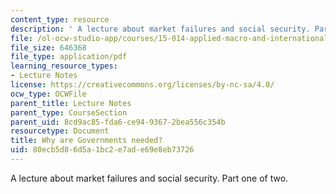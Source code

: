 ```yaml
---
content_type: resource
description: ' A lecture about market failures and social security. Part one of two.'
file: /ol-ocw-studio-app/courses/15-014-applied-macro-and-international-economics-ii-spring-2016/80ecb5d86d5a1bc2e7ade69e8eb73726_MIT15_014S16_L12SocialSecu.pdf
file_size: 646368
file_type: application/pdf
learning_resource_types:
- Lecture Notes
license: https://creativecommons.org/licenses/by-nc-sa/4.0/
ocw_type: OCWFile
parent_title: Lecture Notes
parent_type: CourseSection
parent_uid: 8cd9ac85-fda6-ce94-9367-2bea556c354b
resourcetype: Document
title: Why are Governments needed?
uid: 80ecb5d8-6d5a-1bc2-e7ad-e69e8eb73726
---
```

 A lecture about market failures and social security. Part one of two.
